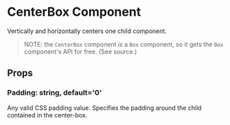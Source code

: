 # CenterBox Component

Vertically and horizontally centers one child component.

> NOTE: the `CenterBox` component _is_ a `Box` component, so it gets the `Box`
> component's API for free. (See source.)

## Props

### Padding: string, default='0'

Any valid CSS padding value. Specifies the padding around the child contained in the center-box.
